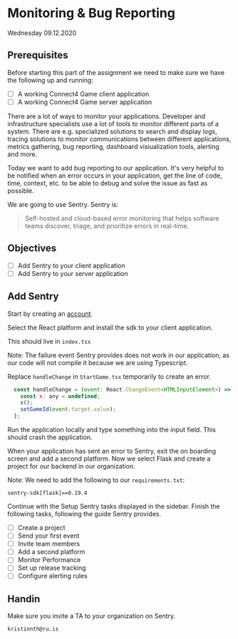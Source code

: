 # Monitoring & Bug Reporting

Wednesday 09.12.2020

## Prerequisites
Before starting this part of the assignment we need to make sure we have the following up and running:
- [ ] A working Connect4 Game client application
- [ ] A working Connect4 Game server application

There are a lot of ways to monitor your applications. Developer and infrastructure specialists use a lot of tools to monitor different parts of a system. There are e.g. specialized solutions to search and display logs, tracing solutions to monitor communications between different applications, metrics gathering, bug reporting, dashboard visiualization tools, alerting and more.

Today we want to add bug reporting to our application. It's very helpful to be notified when an error occurs in your application, get the line of code, time, context, etc. to be able to debug and solve the issue as fast as possible.

We are going to use Sentry. Sentry is:
> Self-hosted and cloud-based error monitoring that helps software teams discover, triage, and prioritize errors in real-time.

## Objectives
- [ ] Add Sentry to your client application
- [ ] Add Sentry to your server application

## Add Sentry

Start by creating an [account](https://sentry.io/signup/).

Select the React platform and install the sdk to your client application. 

This should live in `index.tsx`

Note: The failure event Sentry provides does not work in our application, as our code will not compile it because we are using Typescript.

Replace `handleChange` in `StartGame.tsx` temporarily to create an error.

```js
  const handleChange = (event: React.ChangeEvent<HTMLInputElement>) => {
    const x: any = undefined;
    x();
    setGameId(event.target.value);
  };
```

Run the application locally and type something into the input field. This should crash the application.

When your application has sent an error to Sentry, exit the on boarding screen and add a second platform. Now we select Flask and create a project for our backend in our organization.

Note: We need to add the following to our `requirements.txt`:

`sentry-sdk[flask]==0.19.4`


Continue with the Setup Sentry tasks displayed in the sidebar.
Finish the following tasks, following the guide Sentry provides.

- [ ] Create a project
- [ ] Send your first event
- [ ] Invite team members
- [ ] Add a second platform
- [ ] Monitor Performance
- [ ] Set up release tracking
- [ ] Configure alerting rules

## Handin

Make sure you invite a TA to your organization on Sentry.

`kristinnth@ru.is`
